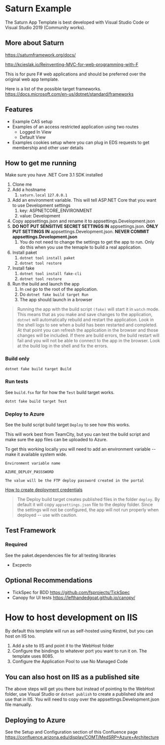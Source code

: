 # Saturn Example

The Saturn App Template is best developed with Visual Studio Code or Visual Studio 2019 (Community works).

## More about Saturn

https://saturnframework.org/docs/

http://kcieslak.io/Reinventing-MVC-for-web-programming-with-F

This is for pure F# web applications and should be preferred over the original web app template.

Here is a list of the possible target frameworks.
https://docs.microsoft.com/en-us/dotnet/standard/frameworks

## Features

* Example CAS setup
* Examples of an access restricted application using two routes
  * Logged In View
  * Default View
* Examples cookies setup where you can plug in EDS requests to get membership and other user details

## How to get me running

Make sure you have .NET Core 3.1 SDK installed

1. Clone me
2. Add a hostname
	1. `saturn.local` `127.0.0.1`
3. Add an environment variable. This will tell ASP.NET Core that you want to use Development settings
	1. key: ASPNETCORE_ENVIRONMENT
	2. value: Development
4. Copy appsettings.json and rename it to appsettings.Development.json
5. __DO NOT PUT SENSITIVE SECRET SETTINGS IN__ appsettings.json. __ONLY PUT SETTINGS IN__ appsettings.Development.json. __NEVER COMMIT appsettings.Development.json__
	1. You do not need to change the settings to get the app to run. Only do this when you use the temaple to build a real application.
6. Install paket
	1. `dotnet tool install paket`
	2. `dotnet tool restore`
7. Install fake
	1. `dotnet tool install fake-cli`
	2. `dotnet tool restore`
8. Run the build and launch the app
	1. In `cmd` go to the root of the application. 
	2. Do `dotnet fake build target Run`
	2. The app should launch in a browser

> Running the app with the build script `(fake)` will start it in `watch` mode. This means that as you make and save changes to the application, `dotnet` will automatically rebuild and restart the application. Look in the shell logs to see when a build has been restarted and completed. At that point you can refresh the application in the browser and those changes will be included. If there are build errors, the build restart will fail and you will not be able to connect to the app in the browser. Look at the build log in the shell and fix the errors.

### Build only

```cmd
dotnet fake build target Build
```

### Run tests

See `build.fsx` for for how the `Test` build target works.

```cmd
dotnt fake build target Test
```

### Deploy to Azure

See the build script build target `Deploy` to see how this works.

This will work best from TeamCity, but you can test the build script and make sure the app files can be uploaded to Azure. 

To get this working locally you will need to add an environment variable -- make it available system wide.

```text
Environment variable name

AZURE_DEPLOY_PASSSWORD

The value will be the FTP deploy password created in the portal
```

[How to create deployment credentials](https://docs.microsoft.com/en-us/azure/app-service/deploy-configure-credentials#userscope
)

> The Deploy build target creates published files in the folder `deploy`. By default it will copy `appsettings.json` file to the deploy folder. Since the settings will not be configured, the app will not run properly when deployed -- use with caution.


## Test Framework

### Required

See the paket.dependencies file for all testing libraries

* Excpecto

## Optional Recommendations

* TickSpec for BDD
https://github.com/fsprojects/TickSpec
* Canopy for UI tests https://lefthandedgoat.github.io/canopy/

# How to host development on IIS
By default this template will run as self-hosted using Kestrel, but you can host on IIS too.

1) Add a site to IIS and point it to the WebHost folder
2) Configure the bindings to whatever port you want to run it on. The template uses 8085.
3) Configure the Application Pool to use No Managed Code

## You can also host on IIS as a published site

The above steps will get you there but instead of pointing to the WebHost folder, use Visual Studio or `dotnet publish` to create a published site and use that in IIS. You will need to copy over the appsettings.Development.json file manually. 

## Deploying to Azure

See the Setup and Configuration section of this Confluence page
https://confluence.arizona.edu/display/COMT/MedSRP+Azure+Architecture